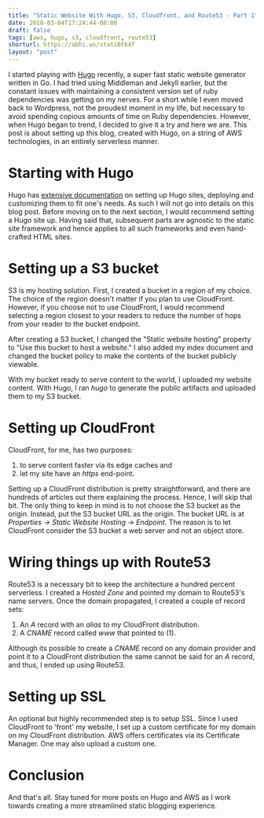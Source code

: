 ```yaml
---
title: "Static Website With Hugo, S3, Cloudfront, and Route53 - Part 1"
date: 2018-03-04T17:24:44-08:00
draft: false
tags: [aws, hugo, s3, cloudfront, route53]
shorturl: https://abhi.ws/stati0f64f
layout: "post"
---
```


I started playing with [Hugo](https://gohugo.io/) recently, a super fast static website generator written in Go. I had tried using Middleman and Jekyll earlier, but the constant issues with maintaining a consistent version set of ruby dependencies was getting on my nerves. For a short while I even moved back to Wordpress, not the proudest moment in my life, but necessary to avoid spending copious amounts of time on Ruby dependencies. However, when Hugo began to trend, I decided to give it a try and here we are. This post is about setting up this blog, created with Hugo, on a string of AWS technologies, in an entirely serverless manner.

# Starting with Hugo
Hugo has [extensive documentation](https://gohugo.io/getting-started) on setting up Hugo sites, deploying and customizing them to fit one's needs. As such I will not go into details on this blog post. 
Before moving on to the next section, I would recommend setting a Hugo site up. Having said that, subsequent parts are agnostic to the static site framework and hence applies to all such frameworks and even hand-crafted HTML sites.

# Setting up a S3 bucket
S3 is my hosting solution. First, I created a bucket in a region of my choice. The choice of the region doesn't matter if you plan to use CloudFront. However, if you choose not to use CloudFront, I would recommend selecting a region closest to your readers to reduce the number of hops from your reader to the bucket endpoint.

After creating a S3 bucket, I changed the "Static website hosting" property to "Use this bucket to host a website." I also added my index document and changed the bucket policy to make the contents of the bucket publicly viewable.

<script src="https://gist.github.com/adeydas/c5f8605eecbea40b324943cfc1bebd0e.js"></script>

With my bucket ready to serve content to the world, I uploaded my website content. With Hugo, I ran *hugo* to generate the public artifacts and uploaded them to my S3 bucket.

# Setting up CloudFront
CloudFront, for me, has two purposes: 

1. to serve content faster via its edge caches and 
2. let my site have an *https* end-point.

Setting up a CloudFront distribution is pretty straightforward, and there are hundreds of articles out there explaining the process. Hence, I will skip that bit. The only thing to keep in mind is to not choose the S3 bucket as the origin. Instead, put the S3 bucket URL as the origin. The bucket URL is at *Properties -> Static Website Hosting -> Endpoint*. The reason is to let CloudFront consider the S3 bucket a web server and not an object store.

# Wiring things up with Route53
Route53 is a necessary bit to keep the architecture a hundred percent serverless. I created a *Hosted Zone* and pointed my domain to Route53's name servers. Once the domain propagated, I created a couple of record sets:

1. An *A* record with an *alias* to my CloudFront distribution.
2. A *CNAME* record called *www* that pointed to (1).

Although its possible to create a *CNAME* record on any domain provider and point it to a CloudFront distribution the same cannot be said for an *A* record, and thus, I ended up using Route53.

# Setting up SSL
An optional but highly recommended step is to setup SSL. Since I used CloudFront to 'front' my website, I set up a custom certificate for my domain on my CloudFront distribution. AWS offers certificates via its Certificate Manager. One may also upload a custom one. 

# Conclusion
And that's all. Stay tuned for more posts on Hugo and AWS as I work towards creating a more streamlined static blogging experience.